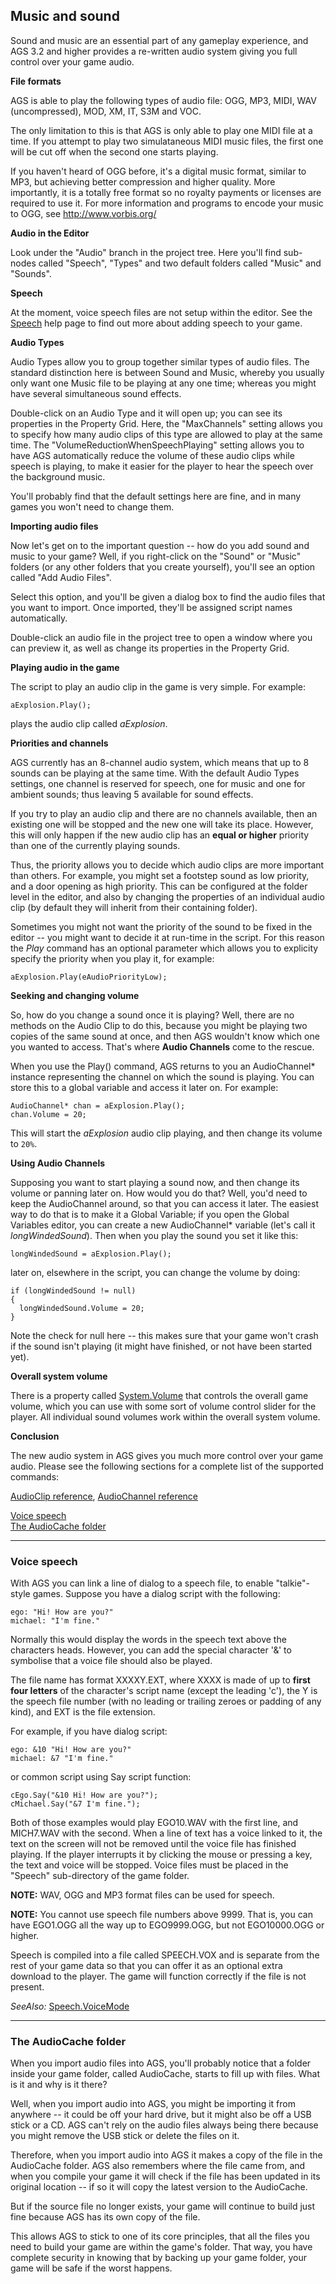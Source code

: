 Music and sound
---------------

Sound and music are an essential part of any gameplay experience, and
AGS 3.2 and higher provides a re-written audio system giving you full
control over your game audio.

**File formats**

AGS is able to play the following types of audio file: OGG, MP3, MIDI,
WAV (uncompressed), MOD, XM, IT, S3M and VOC.

The only limitation to this is that AGS is only able to play one MIDI
file at a time. If you attempt to play two simulataneous MIDI music
files, the first one will be cut off when the second one starts playing.

If you haven't heard of OGG before, it's a digital music format, similar
to MP3, but achieving better compression and higher quality. More
importantly, it is a totally free format so no royalty payments or
licenses are required to use it. For more information and programs to
encode your music to OGG, see http://www.vorbis.org/

**Audio in the Editor**

Look under the "Audio" branch in the project tree. Here you'll find
sub-nodes called "Speech", "Types" and two default folders called
"Music" and "Sounds".

**Speech**

At the moment, voice speech files are not setup within the editor. See
the [Speech](ags13#VoiceSpeech) help page to find out more about
adding speech to your game.

**Audio Types**

Audio Types allow you to group together similar types of audio files.
The standard distinction here is between Sound and Music, whereby you
usually only want one Music file to be playing at any one time; whereas
you might have several simultaneous sound effects.

Double-click on an Audio Type and it will open up; you can see its
properties in the Property Grid. Here, the "MaxChannels" setting allows
you to specify how many audio clips of this type are allowed to play at
the same time. The "VolumeReductionWhenSpeechPlaying" setting allows you
to have AGS automatically reduce the volume of these audio clips while
speech is playing, to make it easier for the player to hear the speech
over the background music.

You'll probably find that the default settings here are fine, and in
many games you won't need to change them.

**Importing audio files**

Now let's get on to the important question -- how do you add sound and
music to your game? Well, if you right-click on the "Sound" or "Music"
folders (or any other folders that you create yourself), you'll see an
option called "Add Audio Files".

Select this option, and you'll be given a dialog box to find the audio
files that you want to import. Once imported, they'll be assigned script
names automatically.

Double-click an audio file in the project tree to open a window where
you can preview it, as well as change its properties in the Property
Grid.

**Playing audio in the game**

The script to play an audio clip in the game is very simple. For
example:

    aExplosion.Play();

plays the audio clip called *aExplosion*.

**Priorities and channels**

AGS currently has an 8-channel audio system, which means that up to 8
sounds can be playing at the same time. With the default Audio Types
settings, one channel is reserved for speech, one for music and one for
ambient sounds; thus leaving 5 available for sound effects.

If you try to play an audio clip and there are no channels available,
then an existing one will be stopped and the new one will take its
place. However, this will only happen if the new audio clip has an
**equal or higher** priority than one of the currently playing sounds.

Thus, the priority allows you to decide which audio clips are more
important than others. For example, you might set a footstep sound as
low priority, and a door opening as high priority. This can be
configured at the folder level in the editor, and also by changing the
properties of an individual audio clip (by default they will inherit
from their containing folder).

Sometimes you might not want the priority of the sound to be fixed in
the editor -- you might want to decide it at run-time in the script. For
this reason the *Play* command has an optional parameter which allows
you to explicity specify the priority when you play it, for example:

    aExplosion.Play(eAudioPriorityLow);

**Seeking and changing volume**

So, how do you change a sound once it is playing? Well, there are no
methods on the Audio Clip to do this, because you might be playing two
copies of the same sound at once, and then AGS wouldn't know which one
you wanted to access. That's where **Audio Channels** come to the
rescue.

When you use the Play() command, AGS returns to you an AudioChannel\*
instance representing the channel on which the sound is playing. You can
store this to a global variable and access it later on. For example:

    AudioChannel* chan = aExplosion.Play();
    chan.Volume = 20;

This will start the *aExplosion* audio clip playing, and then change its
volume to `20%`.

**Using Audio Channels**

Supposing you want to start playing a sound now, and then change its
volume or panning later on. How would you do that? Well, you'd need to
keep the AudioChannel around, so that you can access it later. The
easiest way to do that is to make it a Global Variable; if you open the
Global Variables editor, you can create a new AudioChannel\* variable
(let's call it *longWindedSound*). Then when you play the sound you set
it like this:

`longWindedSound = aExplosion.Play();`

later on, elsewhere in the script, you can change the volume by doing:

    if (longWindedSound != null)
    {
      longWindedSound.Volume = 20;
    }

Note the check for null here -- this makes sure that your game won't
crash if the sound isn't playing (it might have finished, or not have
been started yet).

**Overall system volume**

There is a property called [System.Volume](ags77#System.Volume) that
controls the overall game volume, which you can use with some sort of
volume control slider for the player. All individual sound volumes work
within the overall system volume.

**Conclusion**

The new audio system in AGS gives you much more control over your game
audio. Please see the following sections for a complete list of the
supported commands:

[AudioClip reference](ags46#AudioClipCommands), [AudioChannel
reference](ags45#AudioChannelCommands)

[Voice speech](#VoiceSpeech)\
[The AudioCache folder](#AudioCache)

---



### Voice speech

With AGS you can link a line of dialog to a speech file, to enable
"talkie"- style games. Suppose you have a dialog script with the
following:

    ego: "Hi! How are you?"
    michael: "I'm fine."

Normally this would display the words in the speech text above the
characters heads. However, you can add the special character '&' to
symbolise that a voice file should also be played.

The file name has format XXXXY.EXT, where XXXX is made of up to **first
four letters** of the character's script name (except the leading 'c'),
the Y is the speech file number (with no leading or trailing zeroes or
padding of any kind), and EXT is the file extension.

For example, if you have dialog script:

    ego: &10 "Hi! How are you?"
    michael: &7 "I'm fine."

or common script using Say script function:

    cEgo.Say("&10 Hi! How are you?");
    cMichael.Say("&7 I'm fine.");

Both of those examples would play EGO10.WAV with the first line, and
MICH7.WAV with the second. When a line of text has a voice linked to it,
the text on the screen will not be removed until the voice file has
finished playing. If the player interrupts it by clicking the mouse or
pressing a key, the text and voice will be stopped. Voice files must be
placed in the "Speech" sub-directory of the game folder.

**NOTE:** WAV, OGG and MP3 format files can be used for speech.

**NOTE:** You cannot use speech file numbers above 9999. That is, you
can have EGO1.OGG all the way up to EGO9999.OGG, but not EGO10000.OGG or
higher.

Speech is compiled into a file called SPEECH.VOX and is separate from
the rest of your game data so that you can offer it as an optional extra
download to the player. The game will function correctly if the file is
not present.

*SeeAlso:* [Speech.VoiceMode](ags75#Speech.VoiceMode)

---



### The AudioCache folder

When you import audio files into AGS, you'll probably notice that a
folder inside your game folder, called AudioCache, starts to fill up
with files. What is it and why is it there?

Well, when you import audio into AGS, you might be importing it from
anywhere -- it could be off your hard drive, but it might also be off a
USB stick or a CD. AGS can't rely on the audio files always being there
because you might remove the USB stick or delete the files on it.

Therefore, when you import audio into AGS it makes a copy of the file in
the AudioCache folder. AGS also remembers where the file came from, and
when you compile your game it will check if the file has been updated in
its original location -- if so it will copy the latest version to the
AudioCache.

But if the source file no longer exists, your game will continue to
build just fine because AGS has its own copy of the file.

This allows AGS to stick to one of its core principles, that all the
files you need to build your game are within the game's folder. That
way, you have complete security in knowing that by backing up your game
folder, your game will be safe if the worst happens.

